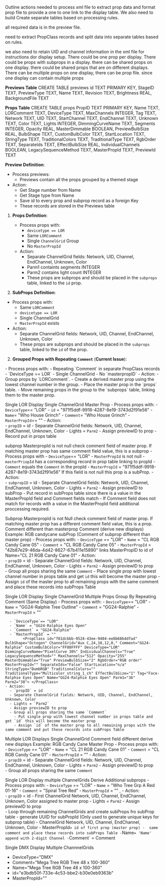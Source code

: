 Outline actions needed to process xml file to extract prop data and format prop file to provide a one to one link to the display table. We also need to build Create separate tables based on processing rules.

all required data is in the preview file.

need to extract PropClass records and split data into separate tables based on rules.



we also need to retain UID and channel information in the xml file for instructions dor display setup. There could be one prop per display. There could be props with subprops in a display. there can be shared props on one display. there could be shared props that are on different displays. There can be multiple props on one display, there can be  prop file. since one display can contain multiple props

**Previews Table**
        CREATE TABLE previews 
            id TEXT PRIMARY KEY,
            StageID TEXT,
            PreviewType TEXT,
            Name TEXT,
            Revision TEXT,
            Brightness REAL,
            BackgroundFile TEXT

**Props Table**
        CREATE TABLE props 
            PropID TEXT PRIMARY KEY,
            Name TEXT,
            LORComment TEXT,
            DeviceType TEXT,
            MaxChannels INTEGER,
            Tag TEXT,
            Network TEXT,
            UID TEXT,
            StartChannel TEXT,
            EndChannel TEXT,
            Unknown TEXT,
            Color TEXT,
            Lights INTEGER,
            DimmingCurveName TEXT,
            Segments INTEGER,
            Opacity REAL,
            MasterDimmable BOOLEAN,
            PreviewBulbSize REAL,
            BulbShape TEXT,
            CustomBulbColor TEXT,
            StartLocation TEXT,
            StringType TEXT,
            TraditionalColors TEXT,
            TraditionalType TEXT,
            RgbOrder TEXT,
            SeparateIds TEXT,
            EffectBulbSize REAL,
            IndividualChannels BOOLEAN,
            LegacySequenceMethod TEXT,
            MasterPropId TEXT,
            PreviewId TEXT

**Preview Definition**:
    <PreviewClass id="b847c70c-6134-4bb1-8dba-992405d014f5" BackgroundFile="" Brightness="5" Revision="65" Name="RGB Plus Prop Stage 07 Whoville "></PreviewClass>
   - Process previews:
     - Previews contain all the props grouped by a themed stage
   - Action:  
     - Get Stage number from Name
     - Get Stage type from Name
     - Save id to every prop and subprop record as a foreign Key
     - These records are stored in the Previews table


1. **Props Definition**:
  <PropClass id="971f5ddf-9918-4287-8e19-3743d2f91e56" BulbShape="Square" ChannelGrid="Aux I,B4,15,15,0,Green" Comment="Who House Grinch" CustomBulbColor="FFFFFF80" DeviceType="LOR" DimmingCurveName="None" IndividualChannels="True" LegacySequenceMethod="" MaxChannels="16" Opacity="255" MasterDimmable="True" PreviewBulbSize="2" RgbOrder="RGB order" MasterPropId="" SeparateIds="False" StartLocation="n/a" StringType="Traditional" TraditionalColors="Green" TraditionalType="Multicolor_string_1_ch" EffectBulbSize="1" Tag="FaceV2-Felix Tree Outline" Name="Who House Grinch" Parm1="43" Parm2="100"> </PropClass>
   - Process props with:
     - `devicetype == LOR`
     - Same `LORComment`
     - Single `ChannelGrid` Group
     - No `MasterPropId`
   - Action:  
     - Separate ChannelGrid fields: Network, UID, Channel, EndChannel, Unknown, Color
     - Parm1 containts segments INTEGER
     - Parm2 contains light count INTEGER
     - These props are subprops and should be placed in the `subprops` table, linked to the `id` prop.



2. **SubProps Definition**:
  <PropClass id="0e3971ac-63dc-46c4-8c4b-325d8df57470" BulbShape="Square" ChannelGrid="Aux I,B4,15,15,0,Red" Comment="Who House Grinch" CustomBulbColor="FFFFFF80" DeviceType="LOR" DimmingCurveName="None" IndividualChannels="True" LegacySequenceMethod="" MaxChannels="16" Opacity="255" MasterDimmable="True" PreviewBulbSize="2" RgbOrder="RGB order" MasterPropId="971f5ddf-9918-4287-8e19-3743d2f91e56" SeparateIds="False" StartLocation="n/a" StringType="Traditional" TraditionalColors="Red" TraditionalType="Multicolor_string_1_ch" EffectBulbSize="1" Tag="" Name="Who House Grinch Hat" Parm1="31" Parm2="100"> </PropClass>
  - Process props with:
    - Same `LORComment`
    - `devicetype == LOR`
    - Single ChannelGrid
    - `MasterPropId` exists
  - Action:  
    - Separate ChannelGrid fields: Network, UID, Channel, EndChannel, Unknown, Color
    - These props are subprops and should be placed in the `subprops` table, linked to the `id` of the prop.

  <PropClass id="182b09f0-e5c8-48f8-89bb-577a38f2d3d4" BulbShape="Square" ChannelGrid="Aux I,BB,1,1,0,Green;Aux I,BB,2,2,0,Green;Aux I,BB,3,3,0,Green;Aux I,BB,4,4,0,Green;Aux I,BB,5,5,0,Green;Aux I,BB,6,6,0,Green;Aux I,BB,7,7,0,Green;Aux I,BB,8,8,0,Green" Comment="Spiral Tree Grn" CustomBulbColor="FFFFFF80" DeviceType="LOR" DimmingCurveName="None" IndividualChannels="True" LegacySequenceMethod="" MaxChannels="512" Opacity="255" MasterDimmable="True" PreviewBulbSize="2" RgbOrder="RGB order" MasterPropId="" SeparateIds="False" StartLocation="Bottom Left" StringType="Traditional" TraditionalColors="Green" TraditionalType="Channel_per_color" EffectBulbSize="1" Tag="03.01 AC Light Curtain (8 Strands) - Group A" Name="Who Tree Grn 01-08 Group A" Parm1="8" Parm2="100" Parm3="0" Parm4="0"> </PropClass>




2. **Grouped Props with Repeating `Comment`** (**Current Issue**):
<PropClass id="7d41589f-5fc4-4657-9cb1-c968384e7cb7" BulbShape="Hexagon" ChannelGrid="Aux I,B1,6,6,0,Blue" Comment="Who Panel 1" CustomBulbColor="FFFFFF80" DeviceType="LOR" DimmingCurveName="None" IndividualChannels="True" LegacySequenceMethod="" MaxChannels="512" Opacity="255" MasterDimmable="True" PreviewBulbSize="3" RgbOrder="RGB order" MasterPropId="" SeparateIds="False" StartLocation="n/a" StringType="Traditional" TraditionalColors="Blue" TraditionalType="Channel_per_color" EffectBulbSize="1" Tag="" Name="Who Hand 16 Inside Mid" Parm1="2" Parm2="100">
  </PropClass>
   - Process props with:
     - Repeating `Comment` in separate PropClass records
     - `DeviceType == LOR`
     - Single ChannelGrid
     - No `masterpropID`
   - Action:
     - Group props by `LORComment`.
     - Create a derived master prop using the lowest channel number in the group.
     - Place the master prop in the `props` table.
     - Move remaining props in the group to the `subprops` table, linking them to the master prop.

Single LOR Display Single ChannelGrid Master Prop
    - Process props with:
      - `DeviceType`== "LOR"
      - `id` = "971f5ddf-9918-4287-8e19-3743d2f91e56"
      - `Name`= "Who House Grinch"
      - `Comment`= "Who House Grinch" 
      - `MasterPropId`== ""
        <PropClass id="971f5ddf-9918-4287-8e19-3743d2f91e56" BulbShape="Square" ChannelGrid="Aux I,B4,15,15,0,Green" Comment="Who House Grinch" CustomBulbColor="FFFFFF80" DeviceType="LOR" DimmingCurveName="None" IndividualChannels="True" LegacySequenceMethod="" MaxChannels="16" Opacity="255" MasterDimmable="True" PreviewBulbSize="2" RgbOrder="RGB order" MasterPropId="" SeparateIds="False" StartLocation="n/a" StringType="Traditional" TraditionalColors="Green" TraditionalType="Multicolor_string_1_ch" EffectBulbSize="1" Tag="FaceV2-Felix Tree Outline" Name="Who House Grinch" Parm1="43" Parm2="100"></PropClass>
    - Action:  
      - `propID` = id
      - Separate ChannelGrid fields: Network, UID, Channel, EndChannel, Unknown, Color
      - Lights = `Parm2` 
      - Assign previewID to prop
      - Record put in props table
    
subprop MasterpropId is not null check comment field of master prop. If matching master prop has same comment field value, this is a subprop
    - Process props with
      - `DeviceType`== "LOR"
      - `MasterPropId` is not null
      - `masterPriopId` has a corresponding record in prop table linking to propId
      - `Comment` equals the `Comment` in the propId
      - `MasterPropId` = "971f5ddf-9918-4287-8e19-3743d2f91e56" If this field is not null this prop is a subProp.
        <PropClass id="0e3971ac-63dc-46c4-8c4b-325d8df57470" BulbShape="Square" ChannelGrid="Aux I,B4,15,15,0,Red" Comment="Who House Grinch" CustomBulbColor="FFFFFF80" DeviceType="LOR" DimmingCurveName="None" IndividualChannels="True" LegacySequenceMethod="" MaxChannels="16" Opacity="255" MasterDimmable="True" PreviewBulbSize="2" RgbOrder="RGB order" MasterPropId="971f5ddf-9918-4287-8e19-3743d2f91e56" SeparateIds="False" StartLocation="n/a" StringType="Traditional" TraditionalColors="Red" TraditionalType="Multicolor_string_1_ch" EffectBulbSize="1" Tag="" Name="Who House Grinch Hat" Parm1="31" Parm2="100"> </PropClass>
    - Action:  
      - `subpropID` = id
      - Separate ChannelGrid fields: Network, UID, Channel, EndChannel, Unknown, Color
      - Lights = `Parm2` 
      - Assign previewID to subProp
      - Put record in subProps table since there is a value in the MasterPropId field and Comment fields match
      - If Comment field does not match for records with a value in the MasterPropId field additional proccessing required.  

Subprop MasterpropId is not Null check comment field of master prop. If matching master prop has a different comment field value, this is a prop.  Comment different than masterprop Comment (derive new displays)
  Example: RGB candycane subProp (Comment of subprop different than master prop)
     - Process props with:
      - `DeviceType` == "LOR"
      - `Name` = "CL RGB Candy Cane 05" 
      - `Comment` = "CL RGB Candy Cane 05"
      - `MasterPropId` = "42b87e29-46da-4d42-8627-67b411e15890" 
      links MasterPropID to id of Name="CL 21 RGB Candy Cane 01"
        <PropClass id="348f503f-fbdd-4903-a85e-cfef9ee1821b" BulbShape="Octogon" ChannelGrid="Aux A,21,1,144,0," Comment="CL RGB Candy Cane 05" CustomBulbColor="FFFFFF80" DeviceType="LOR" DimmingCurveName="PixelCurve 30%" IndividualChannels="False" LegacySequenceMethod="" MaxChannels="510" Opacity="255" MasterDimmable="True" PreviewBulbSize="7" RgbOrder="RGB order" MasterPropId="42b87e29-46da-4d42-8627-67b411e15890" SeparateIds="False" StartLocation="n/a" StringType="RGB" TraditionalColors="" TraditionalType="Multicolor_string_1_ch" EffectBulbSize="1" Tag="RGB Candy Cane 01" Name="CL 21 RGB Candy Cane 05" Parm1="0">
    - Action:  
      - `propID` = id
      - Separate ChannelGrid fields: Network, UID, Channel, EndChannel, Unknown, Color
      - Lights = `Parm2` 
      - Assign previewID to prop      
      - Group all props sharing the same `Comment` 
        - Place single prop with lowest channel number in props table and get `id` this will become the master prop
        - Assign `id` of the master prop to all remaining props with the same comment and place these records into subProps Table




 Single LOR Display Single ChannelGrid Multiple Props Group By Repeating Comment (Same Display)
     - Process props with:
      - `DeviceType`== "LOR"
      - `Name` = "GG24-Ralphie Tree Outline"
      - `Comment` = "GG24-Ralphie"
      - `MasterPropId` = ""
        <PropClass id="78871a1d-cae0-419a-8ccc-019d08b402b7" BulbShape="Octogon" ChannelGrid="Aux C,24,1,3,0," Comment="GG24-Ralphie" CustomBulbColor="FF80FFFF" DeviceType="LOR" DimmingCurveName="PixelCurve 30%" IndividualChannels="True" LegacySequenceMethod="" MaxChannels="512" Opacity="255" MasterDimmable="True" PreviewBulbSize="2" RgbOrder="RGB order" MasterPropId="" SeparateIds="False" StartLocation="n/a" StringType="DumbRGB" TraditionalColors="" TraditionalType="Multicolor_string_1_ch" EffectBulbSize="1" Tag="Face-Ralphie Tree Outline" Name="GG24-Ralphie Tree Outline" Parm1="76" Parm2="84"></PropClass>  

      - `DeviceType`== "LOR"
      - `Name` = "GG24-Ralphie Eyes Open"
      - `Comment` = "GG24-Ralphie"
      - `MasterPropId` = ""
            <PropClass id="f81dcbbb-9524-43ee-9404-ee8b68b4dfad" BulbShape="Octogon" ChannelGrid="Aux C,24,10,12,0," Comment="GG24-Ralphie" CustomBulbColor="FF80FFFF" DeviceType="LOR" DimmingCurveName="PixelCurve 30%" IndividualChannels="True" LegacySequenceMethod="" MaxChannels="512" Opacity="255" MasterDimmable="True" PreviewBulbSize="2" RgbOrder="RGB order" MasterPropId="" SeparateIds="False" StartLocation="n/a" StringType="DumbRGB" TraditionalColors="" TraditionalType="Multicolor_string_1_ch" EffectBulbSize="1" Tag="Face-Ralphie Eyes Open" Name="GG24-Ralphie Eyes Open" Parm1="36" Parm2="38"> </PropClass>
    - Action:  
      - `propID` = id
      - Separate ChannelGrid fields: Network, UID, Channel, EndChannel, Unknown, Color
      - Lights = `Parm2` 
      - Assign previewID to prop      
      - Group all props sharing the same `Comment` 
        - Put single prop with lowest channel number in props table and get `id` this will become the master prop
        - Assign `id` of the master prop to all remaining props with the same comment and put these records into subProps Table


Multiple LOR Displays Single ChannelGrid Comment field different derive new displays
  Example: RGB Candy Cane Master Prop
     - Process props with:
      - `DeviceType` == "LOR"
      - `Name` = "CL 21 RGB Candy Cane 01"
      - `Comment` = "CL RGB Candy Cane 01"
      - `MasterPropId` = ""
        <PropClass id="42b87e29-46da-4d42-8627-67b411e15890" BulbShape="Octogon" ChannelGrid="Aux A,21,1,144,0," Comment="CL RGB Candy Cane 01" CustomBulbColor="FFFFFF80" DeviceType="LOR" DimmingCurveName="PixelCurve 30%" IndividualChannels="False" LegacySequenceMethod="" MaxChannels="510" Opacity="255" MasterDimmable="True" PreviewBulbSize="7" RgbOrder="RGB order" MasterPropId="" SeparateIds="False" StartLocation="n/a" StringType="RGB" TraditionalColors="" TraditionalType="Multicolor_string_1_ch" EffectBulbSize="1" Tag="RGB Candy Cane 01" Name="CL 21 RGB Candy Cane 01" Parm1="0">
    - Action:  
      - `propID` = id
      - Separate ChannelGrid fields: Network, UID, Channel, EndChannel, Unknown, Color
      - Lights = `Parm2` 
      - Assign previewID to prop      
      - Group all props sharing the same `Comment` 



Single LOR Display multiple ChannelGrids Derive Additional subprops
     - Process props with:
      - `DeviceType` == "LOR"
      - `Name` = "Who Tree Grp A Red 01-16"
      - `Comment` = "Spiral Tree Red"
      - `MasterPropId` = ""
          <PropClass id="a6537f37-ab62-4b1e-9d43-c417705deb93" BulbShape="Square" ChannelGrid="Aux I,BA,1,1,0,Red;Aux I,BA,2,2,0,Red;Aux I,BA,3,3,0,Red;Aux I,BA,4,4,0,Red;Aux I,BA,5,5,0,Red;Aux I,BA,6,6,0,Red;Aux I,BA,7,7,0,Red;Aux I,BA,8,8,0,Red;Aux I,BA,9,9,0,Red;Aux I,BA,10,10,0,Red;Aux I,BA,11,11,0,Red;Aux I,BA,12,12,0,Red;Aux I,BA,13,13,0,Red;Aux I,BA,14,14,0,Red;Aux I,BA,15,15,0,Red;Aux I,BA,16,16,0,Red" Comment="Spiral Tree Red" CustomBulbColor="FFFFFF80" DeviceType="LOR" DimmingCurveName="None" IndividualChannels="True" LegacySequenceMethod="" MaxChannels="16" Opacity="255" MasterDimmable="True" PreviewBulbSize="2" RgbOrder="RGB order" MasterPropId="" SeparateIds="False" StartLocation="Bottom Back CCW" StringType="Traditional" TraditionalColors="Red" TraditionalType="Channel_per_color" EffectBulbSize="1" Tag="03.01 AC Light Curtain (8 Strands) - Group A" Name="Who Tree Grp A Red 01-16" Parm1="16" Parm2="100" Parm3="50" Parm4="0" Parm5="0">,<PropClass>
    - Action:  
      - `propID` = id
      - First ChannelGrid Network, UID, Channel, EndChannel, Unknown, Color assigned to master prop
      - Lights = `Parm2` 
      - Assign previewID to prop      
      - Loop through remaining ChannelGrids and create subProps fro subProp table
        - generate UUID for subPropId (Only used to generate unique keys for subprop table)
        - ChannelGrid Network, UID, Channel, EndChannel, Unknown, Color
        - MasterPropId` = id of first prop (master prop)
        -  same comment and place these records into subProps Table
        - `Name` = 'Name' append with 2-digit Channel
        - `Comment` = Comment



Single DMX Display Multiple ChannnelGrids
  - DeviceType="DMX" 
  - Comment="Mega Tree RGB Tree 48 x 100-360"
  - Name="Mega Tree RGB Tree 48 x 100-360"
  - id="e3bdb50f-733e-4c53-bbe2-b30e0eb9363b"
  - MasterPropId=""

  <PropClass id="e3bdb50f-733e-4c53-bbe2-b30e0eb9363b" BulbShape="Square" ChannelGrid="Regular,1,1,300,0,;Regular,2,1,300,0,;Regular,3,1,300,0,;Regular,4,1,300,0,;Regular,5,1,300,0,;Regular,6,1,300,0,;Regular,7,1,300,0,;Regular,8,1,300,0,;Regular,9,1,300,0,;Regular,10,1,300,0,;Regular,11,1,300,0,;Regular,12,1,300,0,;Regular,13,1,300,0,;Regular,14,1,300,0,;Regular,15,1,300,0,;Regular,16,1,300,0,;Regular,17,1,300,0,;Regular,18,1,300,0,;Regular,19,1,300,0,;Regular,20,1,300,0,;Regular,21,1,300,0,;Regular,22,1,300,0,;Regular,23,1,300,0,;Regular,24,1,300,0,;Regular,25,1,300,0,;Regular,26,1,300,0,;Regular,27,1,300,0,;Regular,28,1,300,0,;Regular,29,1,300,0,;Regular,30,1,300,0,;Regular,31,1,300,0,;Regular,32,1,300,0,;Regular,33,1,300,0,;Regular,34,1,300,0,;Regular,35,1,300,0,;Regular,36,1,300,0,;Regular,37,1,300,0,;Regular,38,1,300,0,;Regular,39,1,300,0,;Regular,40,1,300,0,;Regular,41,1,300,0,;Regular,42,1,300,0,;Regular,43,1,300,0,;Regular,44,1,300,0,;Regular,45,1,300,0,;Regular,46,1,300,0,;Regular,47,1,300,0,;Regular,48,1,300,0," Comment="Mega Tree RGB Tree 48 x 100-360" CustomBulbColor="FFFFFF80" DeviceType="DMX" DimmingCurveName="PixelCurve 30%" IndividualChannels="False" LegacySequenceMethod="" MaxChannels="512" Opacity="255" MasterDimmable="True" PreviewBulbSize="2" RgbOrder="RGB order" MasterPropId="" SeparateIds="True" StartLocation="Bottom Left CCW" StringType="RGB" TraditionalColors="" TraditionalType="Multicolor_string_1_ch" EffectBulbSize="1" Tag="RGB Tree 32x50-360" Name="Mega Tree RGB Tree 48 x 100-360" Parm1="48" Parm2="100" Parm3="0" Parm4="10" Parm5="4" Parm6="1" Parm7="4" Parm8="0">


<PropClass id="909a9ae3-1e1e-486c-8b6a-56331d012172" BulbShape="Square" ChannelGrid="" Comment="Bright 1" CustomBulbColor="FFFFFF80" DeviceType="None" DimmingCurveName="None" IndividualChannels="True" LegacySequenceMethod="" MaxChannels="4" Opacity="255" MasterDimmable="True" PreviewBulbSize="2" RgbOrder="RGB order" MasterPropId="" SeparateIds="False" StartLocation="n/a" StringType="Traditional" TraditionalColors="White" TraditionalType="Multicolor_string_1_ch" EffectBulbSize="1" Tag="" Name="QV Bright a-B" Parm1="29" Parm2="100">



  <PropClass id="158dd202-f80e-42ec-b473-916422a6e8c7" BulbShape="Square" ChannelGrid="" Comment="Bright 1" CustomBulbColor="FFFFFF80" DeviceType="None" DimmingCurveName="None" IndividualChannels="True" LegacySequenceMethod="" MaxChannels="4" Opacity="255" MasterDimmable="True" PreviewBulbSize="2" RgbOrder="RGB order" MasterPropId="909a9ae3-1e1e-486c-8b6a-56331d012172" SeparateIds="False" StartLocation="n/a" StringType="Traditional" TraditionalColors="White" TraditionalType="Multicolor_string_1_ch" EffectBulbSize="1" Tag="" Name="QV Bright b-R" Parm1="31" Parm2="100">
    <shape ShapeName="Lines-Connected">